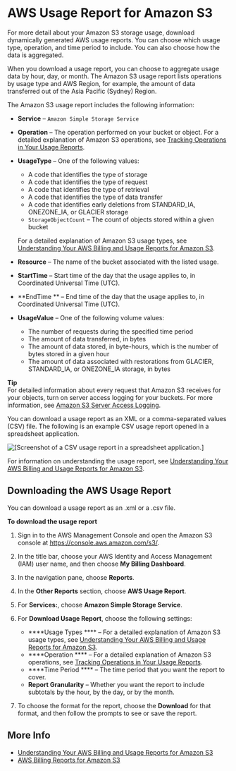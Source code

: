 # AWS Usage Report for Amazon S3<a name="aws-usage-report"></a>

For more detail about your Amazon S3 storage usage, download dynamically generated AWS usage reports\. You can choose which usage type, operation, and time period to include\. You can also choose how the data is aggregated\. 

When you download a usage report, you can choose to aggregate usage data by hour, day, or month\. The Amazon S3 usage report lists operations by usage type and AWS Region, for example, the amount of data transferred out of the Asia Pacific \(Sydney\) Region\.

The Amazon S3 usage report includes the following information:
+ **Service** – `Amazon Simple Storage Service`
+ **Operation** – The operation performed on your bucket or object\. For a detailed explanation of Amazon S3 operations, see [Tracking Operations in Your Usage Reports](aws-usage-report-understand.md#aws-usage-report-understand-operations)\.
+ **UsageType** – One of the following values:
  + A code that identifies the type of storage
  + A code that identifies the type of request
  + A code that identifies the type of retrieval
  + A code that identifies the type of data transfer
  + A code that identifies early deletions from STANDARD\_IA, ONEZONE\_IA, or GLACIER storage
  + `StorageObjectCount` – The count of objects stored within a given bucket

  For a detailed explanation of Amazon S3 usage types, see [Understanding Your AWS Billing and Usage Reports for Amazon S3](aws-usage-report-understand.md)\.
+ **Resource** – The name of the bucket associated with the listed usage\.
+ **StartTime** – Start time of the day that the usage applies to, in Coordinated Universal Time \(UTC\)\.
+ **EndTime ** – End time of the day that the usage applies to, in Coordinated Universal Time \(UTC\)\. 
+ **UsageValue** – One of the following volume values:
  + The number of requests during the specified time period
  + The amount of data transferred, in bytes
  + The amount of data stored, in byte\-hours, which is the number of bytes stored in a given hour
  + The amount of data associated with restorations from GLACIER, STANDARD\_IA, or ONEZONE\_IA storage, in bytes

**Tip**  
For detailed information about every request that Amazon S3 receives for your objects, turn on server access logging for your buckets\. For more information, see [Amazon S3 Server Access Logging](ServerLogs.md)\. 

You can download a usage report as an XML or a comma\-separated values \(CSV\) file\. The following is an example CSV usage report opened in a spreadsheet application\.

![\[Screenshot of a CSV usage report in a spreadsheet application.\]](http://docs.aws.amazon.com/AmazonS3/latest/dev/images/s3-usage-report.png)

For information on understanding the usage report, see [Understanding Your AWS Billing and Usage Reports for Amazon S3](aws-usage-report-understand.md)\.

## Downloading the AWS Usage Report<a name="aws-usage-report-download"></a>

You can download a usage report as an \.xml or a \.csv file\.

**To download the usage report**

1. Sign in to the AWS Management Console and open the Amazon S3 console at [https://console\.aws\.amazon\.com/s3/](https://console.aws.amazon.com/s3/)\.

1. In the title bar, choose your AWS Identity and Access Management \(IAM\) user name, and then choose **My Billing Dashboard**\. 

1. In the navigation pane, choose **Reports**\.

1. In the **Other Reports** section, choose **AWS Usage Report**\.

1. For **Services:**, choose **Amazon Simple Storage Service**\.

1. For **Download Usage Report**, choose the following settings:
   + ****Usage Types **** – For a detailed explanation of Amazon S3 usage types, see [Understanding Your AWS Billing and Usage Reports for Amazon S3](aws-usage-report-understand.md)\.
   + ****Operation **** – For a detailed explanation of Amazon S3 operations, see [Tracking Operations in Your Usage Reports](aws-usage-report-understand.md#aws-usage-report-understand-operations)\.
   + ****Time Period **** – The time period that you want the report to cover\. 
   + ****Report Granularity**** – Whether you want the report to include subtotals by the hour, by the day, or by the month\.

1. To choose the format for the report, choose the **Download** for that format, and then follow the prompts to see or save the report\.

## More Info<a name="aws-usage-report-more-info"></a>
+ [Understanding Your AWS Billing and Usage Reports for Amazon S3](aws-usage-report-understand.md)
+ [AWS Billing Reports for Amazon S3](aws-billing-reports.md)